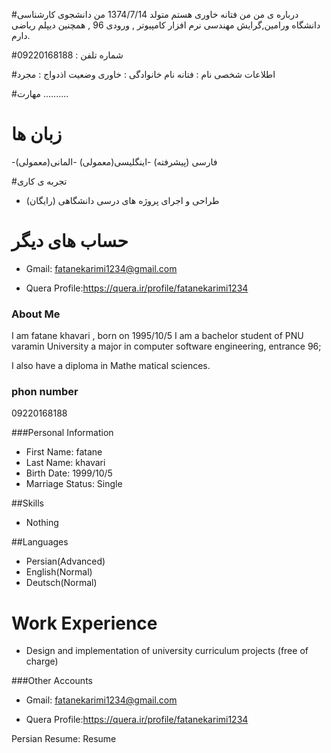 #درباره ی من
من فتانه خاوری هستم
متولد    1374/7/14
من دانشجوی کارشناسی دانشگاه  ورامین,گرایش مهندسی نرم افزار کامپیوتر , ورودی 96 ,
همچنین دیپلم ریاضی دارم.

#شماره تلفن : 09220168188

#اطلاعات شخصی 
نام : فتانه 
نام خانوادگی : خاوری
وضعیت اذدواج : مجرد

#مهارت 
..........
# زبان ها
-فارسی (پیشرفته)
-اینگلیسی(معمولی)
-المانی(معمولی)

#تجربه ی کاری 
- طراحی و اجرای پروژه های درسی دانشگاهی (رایگان)

# حساب های دیگر
- Gmail: fatanekarimi1234@gmail.com

- Quera Profile:https://quera.ir/profile/fatanekarimi1234

### About Me
I am fatane khavari  , born on 1995/10/5
I am a bachelor student of PNU varamin University a major in computer software engineering, entrance 96;

I also have a diploma in Mathe matical sciences.

### phon number
09220168188

###Personal Information
- First Name: fatane
- Last Name: khavari
- Birth Date: 1999/10/5
- Marriage Status: Single

##Skills
- Nothing

##Languages
- Persian(Advanced)
- English(Normal)
- Deutsch(Normal)

# Work Experience
+ Design and implementation of university curriculum projects (free of charge)

###Other Accounts

- Gmail: fatanekarimi1234@gmail.com

- Quera Profile:https://quera.ir/profile/fatanekarimi1234

Persian Resume: Resume
